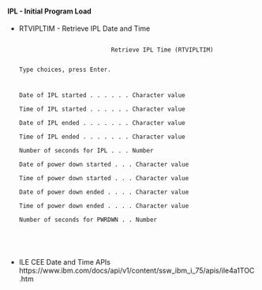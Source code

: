 <h4>IPL - Initial Program Load</h4>
<ul>
  <li>RTVIPLTIM - Retrieve IPL Date and Time<br />
  <pre><code>
                          Retrieve IPL Time (RTVIPLTIM)                       
                                                                              
 Type choices, press Enter.                                                   
                                                                              
 Date of IPL started  . . . . . .                 Character value             
 Time of IPL started  . . . . . .                 Character value             
 Date of IPL ended  . . . . . . .                 Character value             
 Time of IPL ended  . . . . . . .                 Character value             
 Number of seconds for IPL  . . .                 Number                      
 Date of power down started . . .                 Character value             
 Time of power down started . . .                 Character value             
 Date of power down ended . . . .                 Character value             
 Time of power down ended . . . .                 Character value             
 Number of seconds for PWRDWN . .                 Number                      
                                                                              
  </code>
  </pre>
  </li>
  <li>ILE CEE Date and Time APIs<br />https://www.ibm.com/docs/api/v1/content/ssw_ibm_i_75/apis/ile4a1TOC.htm</li>
</ul>
